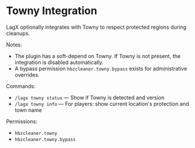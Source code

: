 # Towny Integration

LagX optionally integrates with Towny to respect protected regions during cleanups.

Notes:
- The plugin has a soft-depend on Towny. If Towny is not present, the integration is disabled automatically.
- A bypass permission `hbzcleaner.towny.bypass` exists for administrative overrides.

Commands:
- `/lagx towny status` — Show if Towny is detected and version
- `/lagx towny info` — For players: show current location's protection and town name

Permissions:
- `hbzcleaner.towny`
- `hbzcleaner.towny.bypass`
